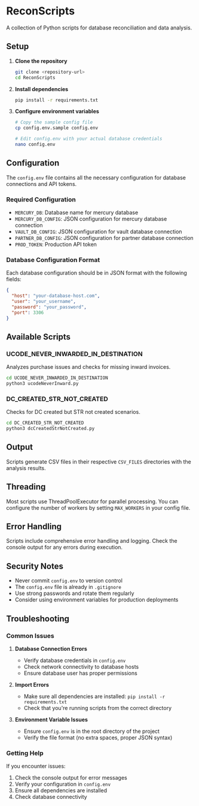 # ReconScripts

A collection of Python scripts for database reconciliation and data analysis.

## Setup

1. **Clone the repository**
   ```bash
   git clone <repository-url>
   cd ReconScripts
   ```

2. **Install dependencies**
   ```bash
   pip install -r requirements.txt
   ```

3. **Configure environment variables**
   ```bash
   # Copy the sample config file
   cp config.env.sample config.env
   
   # Edit config.env with your actual database credentials
   nano config.env
   ```

## Configuration

The `config.env` file contains all the necessary configuration for database connections and API tokens.

### Required Configuration

- `MERCURY_DB`: Database name for mercury database
- `MERCURY_DB_CONFIG`: JSON configuration for mercury database connection
- `VAULT_DB_CONFIG`: JSON configuration for vault database connection  
- `PARTNER_DB_CONFIG`: JSON configuration for partner database connection
- `PROD_TOKEN`: Production API token

### Database Configuration Format

Each database configuration should be in JSON format with the following fields:
```json
{
  "host": "your-database-host.com",
  "user": "your_username",
  "password": "your_password",
  "port": 3306
}
```

## Available Scripts

### UCODE_NEVER_INWARDED_IN_DESTINATION
Analyzes purchase issues and checks for missing inward invoices.

```bash
cd UCODE_NEVER_INWARDED_IN_DESTINATION
python3 ucodeNeverInward.py
```

### DC_CREATED_STR_NOT_CREATED
Checks for DC created but STR not created scenarios.

```bash
cd DC_CREATED_STR_NOT_CREATED
python3 dcCreatedStrNotCreated.py
```

## Output

Scripts generate CSV files in their respective `CSV_FILES` directories with the analysis results.

## Threading

Most scripts use ThreadPoolExecutor for parallel processing. You can configure the number of workers by setting `MAX_WORKERS` in your config file.

## Error Handling

Scripts include comprehensive error handling and logging. Check the console output for any errors during execution.

## Security Notes

- Never commit `config.env` to version control
- The `config.env` file is already in `.gitignore`
- Use strong passwords and rotate them regularly
- Consider using environment variables for production deployments

## Troubleshooting

### Common Issues

1. **Database Connection Errors**
   - Verify database credentials in `config.env`
   - Check network connectivity to database hosts
   - Ensure database user has proper permissions

2. **Import Errors**
   - Make sure all dependencies are installed: `pip install -r requirements.txt`
   - Check that you're running scripts from the correct directory

3. **Environment Variable Issues**
   - Ensure `config.env` is in the root directory of the project
   - Verify the file format (no extra spaces, proper JSON syntax)

### Getting Help

If you encounter issues:
1. Check the console output for error messages
2. Verify your configuration in `config.env`
3. Ensure all dependencies are installed
4. Check database connectivity

